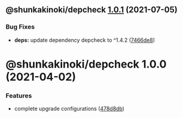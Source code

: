 ## @shunkakinoki/depcheck [1.0.1](https://github.com/shunkakinoki/configurations/compare/@shunkakinoki/depcheck@1.0.0...@shunkakinoki/depcheck@1.0.1) (2021-07-05)

### Bug Fixes

- **deps:** update dependency depcheck to ^1.4.2 ([7466de8](https://github.com/shunkakinoki/configurations/commit/7466de812c84e0f152a5ba2ca603e74396a33333))

# @shunkakinoki/depcheck 1.0.0 (2021-04-02)

### Features

- complete upgrade configurations ([478d8db](https://github.com/shunkakinoki/configurations/commit/478d8db3afc1157e242d47bc9439256b18849952))
